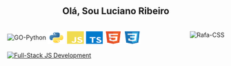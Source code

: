 ## <div align="center">Olá, Sou Luciano Ribeiro</div>

<div align="left" style="display: inline_block"><br>
  <img align="center" alt="GO-Python" height="30" width="30" src="https://img.icons8.com/color/50/000000/golang.png">
  <img align="center" alt="Rafa-Python" height="30" width="40" src="https://raw.githubusercontent.com/devicons/devicon/master/icons/python/python-original.svg">
  <img align="center" alt="Rafa-Js" height="30" width="40" src="https://raw.githubusercontent.com/devicons/devicon/master/icons/javascript/javascript-plain.svg">
  <img align="center" alt="Rafa-Ts" height="30" width="40" src="https://raw.githubusercontent.com/devicons/devicon/master/icons/typescript/typescript-plain.svg">
  <img align="center" alt="Rafa-HTML" height="30" width="40" src="https://raw.githubusercontent.com/devicons/devicon/master/icons/html5/html5-original.svg">
  <img align="center" alt="Rafa-CSS" height="30" width="40" src="https://raw.githubusercontent.com/devicons/devicon/master/icons/css3/css3-original.svg">
  <a href="https://www.linkedin.com/in/lucianoribeirodevsup/" target="_blank"> <img align="right" alt="Rafa-CSS" src="https://img.shields.io/badge/-LinkedIn-%230077B5?style=for-         the-badge&logo=linkedin&logoColor=white" target="_blank"></a> 
 
</div>
  
  <br>
  
  <div> 
   <a href="https://github.com/lucianorbr"><img align="center" src="https://miro.medium.com/max/3200/1*OF0xEMkWBv-69zvmNs6RDQ.gif" title="Full-Stack JS           Development"/></a>
  </div>
  
  <br>
 

 
